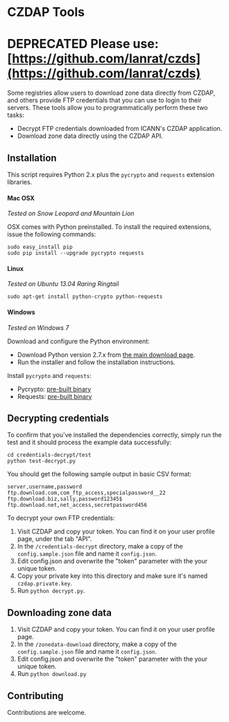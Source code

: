 CZDAP Tools
===========

# DEPRECATED Please use: [https://github.com/lanrat/czds](https://github.com/lanrat/czds)


Some registries allow users to download zone data directly from CZDAP, and others provide FTP credentials that you can use to login to their servers. These tools allow you to programmatically perform these two tasks:

* Decrypt FTP credentials downloaded from ICANN's CZDAP application.
* Download zone data directly using the CZDAP API.

Installation
------------

This script requires Python 2.x plus the `pycrypto` and `requests` extension libraries.

#### Mac OSX

*Tested on Snow Leopard and Mountain Lion*

OSX comes with Python preinstalled. To install the required extensions, issue the following commands:

    sudo easy_install pip
    sudo pip install --upgrade pycrypto requests

#### Linux

*Tested on Ubuntu 13.04 Raring Ringtail*

    sudo apt-get install python-crypto python-requests

#### Windows

*Tested on Windows 7*

Download and configure the Python environment:

* Download Python version 2.7.x from [the main download page](http://python.org/download/).
* Run the installer and follow the installation instructions.

Install `pycrypto` and `requests`:

* Pycrypto: [pre-built binary](http://www.voidspace.org.uk/python/modules.shtml#pycrypto)
* Requests: [pre-built binary](http://www.lfd.uci.edu/~gohlke/pythonlibs/)

Decrypting credentials
----------------------

To confirm that you've installed the dependencies correctly, simply run the test and it should process the example data successfully:

    cd credentials-decrypt/test
    python test-decrypt.py

You should get the following sample output in basic CSV format:

    server,username,password
    ftp.download.com,com_ftp_access,specialpassword__22
    ftp.download.biz,sally,password12345$
    ftp.download.net,net_access,secretpassword456

To decrypt your own FTP credentials:

1. Visit CZDAP and copy your token. You can find it on your user profile page, under the tab "API".
2. In the `/credentials-decrypt` directory, make a copy of the `config.sample.json` file and name it `config.json`.
3. Edit config.json and overwrite the "token" parameter with the your unique token.
2. Copy your private key into this directory and make sure it's named `czdap.private.key`.
4. Run `python decrypt.py`.

Downloading zone data
---------------------

1. Visit CZDAP and copy your token. You can find it on your user profile page.
2. In the `/zonedata-download` directory, make a copy of the `config.sample.json` file and name it `config.json`.
3. Edit config.json and overwrite the "token" parameter with the your unique token.
4. Run `python download.py`

Contributing
------------

Contributions are welcome.
